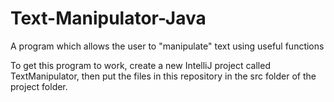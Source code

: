 Text-Manipulator-Java
=====================

A program which allows the user to "manipulate" text using useful functions 

To get this program to work, create a new IntelliJ project called TextManipulator, then put the files in this repository in the src folder of the project folder.
